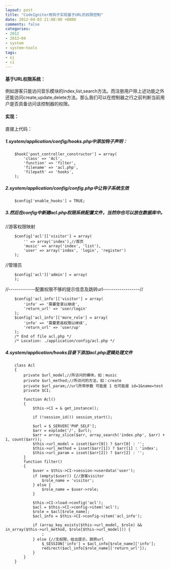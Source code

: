```yaml
---
layout: post
title: "CodeIgniter用钩子实现基于URL的权限控制"
date: 2012-04-03 21:08:00 +0800
comments: false
categories:
- 2012
- 2012~04
- system
- system~tools
tags:
- oj
- ci
---
```

#### 基于URL权限系统：
  例如游客只能访问音乐模块的index,list,search方法。而注册用户除上述功能之外还能访问create,update,delete方法。那么我们可以在控制器之行之前判断当前用户是否具备访问该控制器的权限。

#### 实现：
直接上代码：  
##### 1.system/application/config/hooks.php中添加钩子声明：
```
	$hook['post_controller_constructor'] = array(
		'class' => 'Acl',
		'function' => 'filter',
		'filename' => 'acl.php',
		'filepath' => 'hooks',
	);
```
##### 2.system/application/config/config.php中让钩子系统生效
```
	$config['enable_hooks'] = TRUE;
```
##### 3.然后在config中新建acl.php权限系统配置文件，当然你也可以放在数据库中。
//游客权限映射
```
	$config['acl']['visitor'] = array(
		'' => array('index'),//首页
		'music' => array('index', 'list'),
		'user' => array('index', 'login', 'register')
	);
```
//管理员
```
	$config['acl']['admin'] = array(
	);
```
//-------------配置权限不够的提示信息及跳转url------------------//
```
	$config['acl_info']['visitor'] = array(
		'info' => '需要登录以继续',
		'return_url' => 'user/login'
	);
	$config['acl_info']['more_role'] = array(
		'info' => '需要更高权限以继续',
		'return_url' => 'user/up'
	);
	/* End of file acl.php */
	/* Location: ./application/config/acl.php */
```
##### 4.system/application/hooks目录下添加acl.php逻辑处理文件
```
	class Acl
	{
		private $url_model;//所访问的模块，如：music
		private $url_method;//所访问的方法，如：create
		private $url_param;//url所带参数 可能是 1 也可能是 id=1&name=test
		private $CI;
	 
		function Acl()
		{
			$this->CI = & get_instance();

			if (!session_id()) session_start();

			$url = $_SERVER['PHP_SELF'];
			$arr = explode('/', $url);
			$arr = array_slice($arr, array_search('index.php', $arr) + 1, count($arr));
			$this->url_model = isset($arr[0]) ? $arr[0] : '';
			$this->url_method = isset($arr[1]) ? $arr[1] : 'index';
			$this->url_param = isset($arr[2]) ? $arr[2] : '';
		}
		function filter()
		{
			$user = $this->CI->session->userdata('user');
			if (empty($user)) {//游客visitor
				$role_name = 'visitor';
			} else {
				$role_name = $user->role;
			}

			$this->CI->load->config('acl');
			$acl = $this->CI->config->item('acl');
			$role = $acl[$role_name];
			$acl_info = $this->CI->config->item('acl_info');

			if (array_key_exists($this->url_model, $role) && in_array($this->url_method, $role[$this->url_model])) {
				;
			} else {//无权限，给出提示，跳转url
				$_SESSION['info'] = $acl_info[$role_name]['info'];
				redirect($acl_info[$role_name]['return_url']);
			}
		}
	}
```

